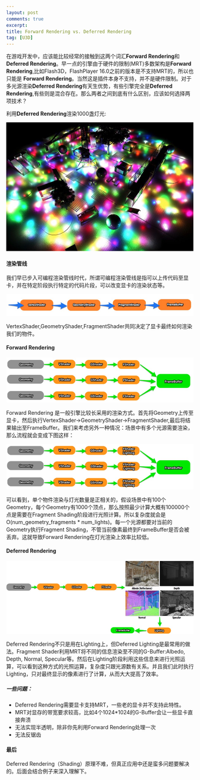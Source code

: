 ```yaml
---
layout: post
comments: true
excerpt:
title: Forward Rendering vs. Deferred Rendering
tag: [U3D]
---
```


在游戏开发中，应该能比较经常的接触到这两个词汇**Forward Rendering**和**Deferred Rendering**。早一点的引擎由于硬件的限制(MRT)多数架构是**Forward Rendering**,比如Flash3D，FlashPlayer 16.0之前的版本是不支持MRT的，所以也只能是 **Forward Rendering**。当然这是插件本身不支持，并不是硬件限制。对于多光源渲染**Deferred Rendering**有天生优势，有些引擎完全是**Deferred Rendering**,有些则是混合存在。那么两者之间到底有什么区别，应该如何选择两项技术？

利用**Deferred Rendering**渲染1000盏灯光:

![1000 lights](../images/deferredLighting.png)

#### 渲染管线

我们早已步入可编程渲染管线时代，所谓可编程渲染管线是指可以上传代码至显卡，并在特定阶段执行特定的代码片段，可以改变显卡的渲染状态等。

![](../images/shader-pipeline-v2.png)

VertexShader,GeometryShader,FragmentShader共同决定了显卡最终如何渲染我们的物件。

#### Forward Rendering

![](../images/forward.jpg)

Forward Rendering 是一般引擎比较长采用的渲染方式。首先将Geometry上传至显卡，然后执行VertexShader->GeometryShader->FragmentShader,最后将结果输出至FrameBuffer。我们来考虑另外一种情况：场景中有多个光源需要渲染，那么流程就会变成下图这样：

![](../images/forwardLighting.jpg)

可以看到，单个物件渲染与灯光数量是正相关的，假设场景中有100个Geometry，每个Geometry有1000个顶点，那么按照最少计算大概有100000个点是需要在Fragment Shading阶段进行光照计算。所以复杂度就会是O(num_geometry_fragments * num_lights)。每一个光源都要对当前的Geometry执行Fragment Shading，不管当前像素最终到FrameBuffer是否会被丢弃。这就导致Forward Rendering在灯光渲染上效率比较低。

#### Deferred Rendering

![](../images/deferred.jpg)

Deferred Rendering不只是用在Lighting上，但Deferred Lighting是最常用的做法。Fragment Shader利用MRT将不同的信息渲染至不同的G-Buffer:Albedo, Depth, Normal, Specular等。然后在Lighting阶段利用这些信息来进行光照运算，可以看到这种方式的光照运算，复杂度只跟光源数有关系。并且我们此时执行Lighting，只对最终显示的像素进行了计算，从而大大提高了效率。

##### 一些问题：

* Deferred Rendering需要显卡支持MRT，一些老的显卡并不支持此特性。
* MRT对显存的带宽要求较高，比如4个1024*1024的G-Buffer会让一些显卡直接奔溃
* 无法实现半透明，除非你先利用Forward Rendering处理一次
* 无法反锯齿

#### 最后

Deferred Rendering（Shading）原理不难，但真正应用中还是蛮多问题要解决的。后面会结合例子来深入理解下。